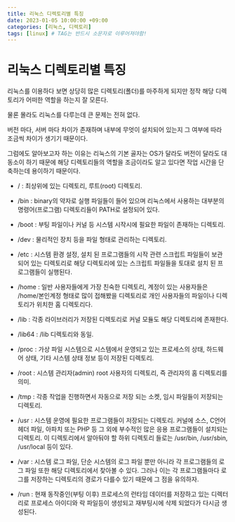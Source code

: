 ```yaml
---
title: 리눅스 디렉토리별 특징
date: 2023-01-05 10:00:00 +09:00
categories: [리눅스, 디렉토리]
tags: [linux] # TAG는 반드시 소문자로 이루어져야함!
---
```


# 리눅스 디렉토리별 특징

리눅스를 이용하다 보면 상당히 많은 디렉토리(폴더)를 마주하게 되지만 정작 해당 디렉토리가 어떠한 역할을 하는지 잘 모른다. 

물론 몰라도 리눅스를 다루는데 큰 문제는 전혀 없다.

버전 마다, 서버 마다 차이가 존재하며 내부에 무엇이 설치되어 있는지 그 여부에 따라 조금씩 차이가 생기기 때문이다.

그럼에도 알아보고자 하는 이유는 리눅스의 기본 골자는 OS가 달라도 버전이 달라도 대동소이 하기 때문에 해당 디렉토리들의 역할을 조금이라도 알고 있다면 작업 시간을 단축하는데 용이하기 때문이다.

- /      : 최상위에 있는 디렉토리, 루트(root) 디렉토리. 

- /bin   : binary의 약자로 실행 파일들이 들어 있으며 리눅스에서 사용하는 대부분의 명령어(프로그램) 디렉토리들이 PATH로 설정되어 있다.

- /boot  : 부팅 파일이나 커널 등 시스템 시작시에 필요한 파일이 존재하는 디렉토리.

- /dev   : 물리적인 장치 등을 파일 형태로 관리하는 디렉토리.

- /etc   : 시스템 환경 설정, 설치 된 프로그램들의 시작 관련 스크립트 파일들이 보관되어 있는 
디렉토리로 해당 디렉토리에 있는 스크립트 파일들을 토대로 설치 된 프로그램들이 실행된다.

- /home  : 일반 사용자들에게 가장 친숙한 디렉토리, 계정이 있는 사용자들은 /home/본인계정 형태로 많이 접해봤을 디렉토리로 개인 사용자들의 파일이나 디렉토리가 위치한 홈 디렉토리다.

- /lib   : 각종 라이브러리가 저장된 디렉토리로 커널 모듈도 해당 디렉토리에 존재한다.

- /lib64 : /lib 디렉토리와 동일.

- /proc  : 가상 파일 시스템으로 시스템에서 운영되고 있는 프로세스의 상태, 하드웨어 상태, 기타 시스템 상태 정보 등이 저장된 디렉토리.

- /root  : 시스템 관리자(admin) root 사용자의 디렉토리, 즉 관리자의 홈 디렉토리를 의미.

- /tmp   : 각종 작업을 진행하면서 자동으로 저장 되는 소켓, 임시 파일들이 저장되는 디렉토리.

- /usr   : 시스템 운영에 필요한 프로그램들이 저장되는 디렉토리. 커널에 소스, C언어 헤더 파일, 아파치 또는 PHP 등 그 외에 부수적인 많은 응용 프로그램들이 설치되는 디렉토리. 이 디렉토리에서 알아둬야 할 하위 디렉토리 들로는 /usr/bin, /usr/sbin, /usr/local 등이 있다.

- /var   : 시스템 로그 파일, 단순 시스템의 로그 파일 뿐만 아니라 각 프로그램들의 로그 파일 또한 해당 디렉토리에서 찾아볼 수 있다. 그러나 이는 각 프로그램들마다 로그를 저장하는 디렉토리의 경로가 다를수 있기 때문에 그 점을 유의하자.

- /run   : 현재 동작중인(부팅 이후) 프로세스의 런타임 데이터를 저장하고 있는 디렉터리로 프로세스 아이디와 락 파일등이 생성되고 재부팅시에 삭제 되었다가 다시금 생성된다.